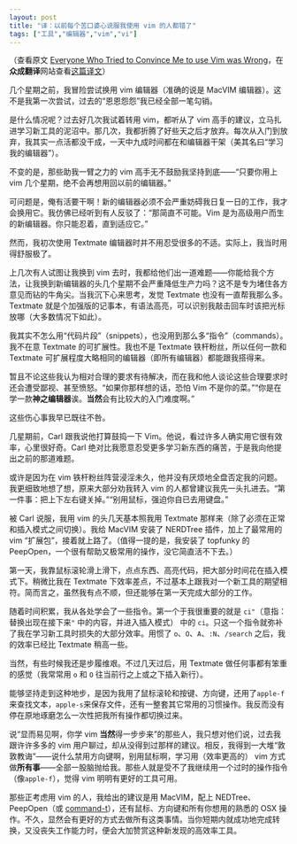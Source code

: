 ```yaml
---
layout: post
title: "译：以前每个苦口婆心说服我使用 vim 的人都错了"
tags: ["工具","编辑器","vim","vi"]
---
```


（查看原文 [Everyone Who Tried to Convince Me to use Vim was Wrong](http://yehudakatz.com/2010/07/29/everyone-who-tried-to-convince-me-to-use-vim-was-wrong/)，在**众成翻译**网站查看[这篇译文](http://www.zcfy.cc/article/everyone-who-tried-to-convince-me-to-use-vim-was-wrong-2336.html)）

几个星期之前，我冒险尝试换用 vim 编辑器（准确的说是 MacVIM 编辑器）。这不是我第一次尝试，过去的“恩恩怨怨”我已经全部一笔勾销。

是什么情况呢？过去好几次我试着转用 vim，都听从了 vim 高手的建议，立马扎进学习新工具的泥沼中。那几次，我都折腾了好些天之后才放弃。每次从入门到放弃，我其实一点活都没干成，一天中九成时间都在和编辑器干架（美其名曰“学习我的编辑器”）。

不变的是，那些助我一臂之力的 vim 高手无不鼓励我坚持到底——“只要你用上 vim 几个星期，绝不会再想用回以前的编辑器。”

可问题是，俺有活要干啊！新的编辑器必须不会严重妨碍我日复一日的工作，我才会换用它。我仿佛已经听到有人反驳了：“那简直不可能。Vim 是为高级用户而生的新编辑器。你只能忍着，直到适应它。”

然而，我初次使用 Textmate 编辑器时并不用忍受很多的不适。实际上，我当时用得舒服极了。

上几次有人试图让我换到 vim 去时，我都给他们出一道难题——你能给我个方法，让我换到新编辑器的头几个星期不会严重降低生产力吗？这不是专为堵住各方意见而钻的牛角尖。当我沉下心来思考，发觉 Textmate 也没有一直帮我那么多。Textmate 就是个加强版的记事本，有语法高亮，可以识别我敲击回车时该把光标放哪（大多数情况下如此）。

我其实不怎么用“代码片段”（snippets），也没用到那么多“指令”（commands）。我不在意 Textmate 的可扩展性。我也不是 Textmate  铁杆粉丝，所以任何一款和 Textmate 可扩展程度大略相同的编辑器（即所有编辑器）都能跟我搭得来。

暂且不论这些我认为相对合理的要求有待解决，而在我和他人谈论这些合理要求时还会遭受鄙视、甚至愤怒。“如果你那样想的话，恐怕 Vim 不是你的菜。”“你是在学一款**神之编辑器**诶。**当然**会有比较大的入门难度啊。”

这些伤心事我早已既往不咎。

几星期前，Carl 跟我说他打算鼓捣一下 Vim。他说，看过许多人确实用它很有效率，心里很好奇。Carl 绝对比我愿意忍受更多学习新东西的痛苦，于是我向他提出之前的那道难题。

或许是因为在 vim 铁杆粉丝阵营浸淫未久，他并没有厌烦地全盘否定我的问题。我更细致地想了想，原来大部分劝我转入 vim 的人都曾建议我先一头扎进去。“第一件事：把上下左右键关掉。”“别用鼠标，强迫你自已去用键盘。”

被 Carl 说服，我用 vim 的头几天基本照我用 Textmate 那样来（除了必须在正常和插入模式之间切换）。我给 MacVIM 安装了 NERDTree 插件，加上了最常用的 vim “扩展包”，接着就上路了。（值得一提的是，我安装了 topfunky 的 PeepOpen，一个很有帮助又极常用的操作，没它简直活不下去。）

第一天，我靠鼠标滚轮滑上滑下，点点东西、高亮代码，把大部分时间花在插入模式下。稍微比我在 Textmate 下效率差点，不过基本上跟我对一个新工具的期望相符。简而言之，虽然我有点不顺，但还能够在第一天完成大部分的工作。

随着时间积累，我从各处学会了一些指令。第一个于我很重要的就是 `ci"`（意指：替换出现在接下来`"` 中的内容，并进入插入模式） 中的 `ci`。只这一个指令就弥补了我在学习新工具时损失的大部分效率。用惯了 `o`、`O`、`A`、`:N`、`/search` 之后，我的效率已经比 Textmate 稍高一些。

当然，有些时候我还是步履维艰。不过几天过后，用 Textmate 做任何事都有笨重的感觉（我常常用 `o` 和 `O` 往当前行之上或之下插入新行）。

能够坚持走到这种地步，是因为我用了鼠标滚轮和按键、方向键，还用了`apple-f`来查找文本，`apple-s`来保存文件，还有一整套其它常用的习惯操作。我反而没有停在原地琢磨怎么一次性把我所有操作都切换过来。

说“显而易见啊，你学 vim **当然**得一步步来”的那些人，我只想对他们说，过去我跟许许多多的 vim 用户聊过，却从没得到过那样的建议。相反，我得到一大堆“敦敦教诲”——说什么禁用方向键啊，别用鼠标啊，学习用（效率更高的） vim 方式做**所有事**——全部一股脑抛给我。那些人就是受不了我继续用一个过时的操作指令（像`apple-f`），觉得 vim 明明有更好的工具可用。

那些正考虑用 vim 的人，我给出的建议是用 MacVIM，配上 NEDTree、PeepOpen（或 [command-t](http://github.com/wincent/Command-T)），还有鼠标、方向键和所有你想用的熟悉的 OSX 操作。不久，显然会有更好的方式去做所有这类事情。当你短期内就成功地完成转换，又没丧失工作能力时，便会大加赞赏这种新发现的高效率工具。
                